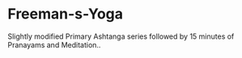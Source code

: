 # Freeman-s-Yoga
Slightly modified Primary Ashtanga series followed by 15 minutes of Pranayams and Meditation.. 

